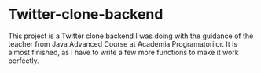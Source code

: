 # Twitter-clone-backend
This project is a Twitter clone backend I was doing with the guidance of the teacher from  Java Advanced Course at Academia Programatorilor.
It is almost finished, as I have to write a few more functions to make it work perfectly.
